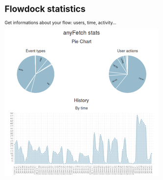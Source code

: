 Flowdock statistics
===================

Get informations about your flow: users, time, activity...

![Example](https://raw.githubusercontent.com/Neamar/flowdock-stats/gh-pages/example.png)
